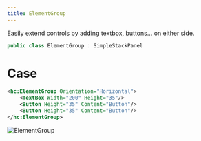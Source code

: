```yaml
---
title: ElementGroup 
---
```


Easily extend controls by adding textbox, buttons... on either side.


```c#
public class ElementGroup : SimpleStackPanel
```

# Case

```xml
<hc:ElementGroup Orientation="Horizontal">
    <TextBox Width="200" Height="35"/>
    <Button Height="35" Content="Button"/>
    <Button Height="35" Content="Button"/>
</hc:ElementGroup>
```

![ElementGroup](https://user-images.githubusercontent.com/9213496/122679321-a4ff6a00-d1ff-11eb-9130-80877d0efece.png)
